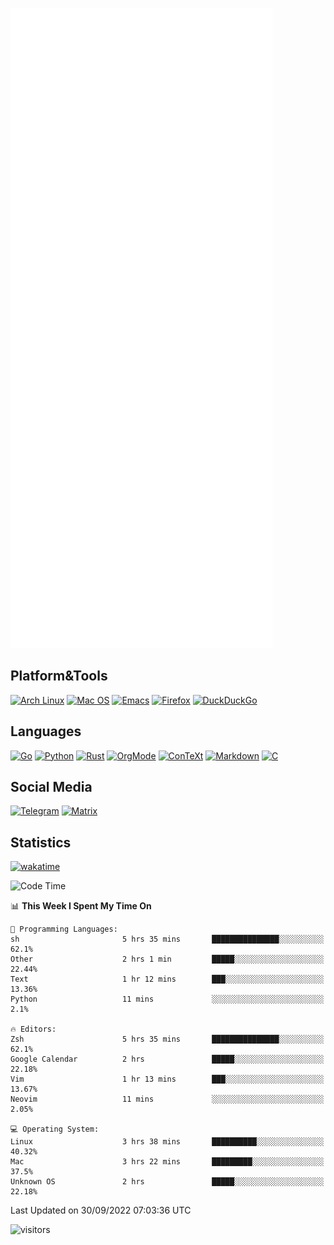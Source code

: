 ![Metrics](https://github.com/SteamedFish/SteamedFish/blob/master/github-metrics.svg)

## Platform&Tools

[![Arch Linux](https://img.shields.io/badge/ArchLinux-1793D1?logo=arch-linux&logoColor=fff&style=flat-square)](https://archlinux.org/)
[![Mac OS](https://img.shields.io/badge/MacOS-000000?style=flat-square&logo=macos&logoColor=F0F0F0)](https://www.apple.com/macos/)
[![Emacs](https://img.shields.io/badge/Emacs-%237F5AB6.svg?&style=flat-square&logo=gnu-emacs&logoColor=white)](https://www.gnu.org/software/emacs/)
[![Firefox](https://img.shields.io/badge/Firefox-FF7139?style=flat-square&logo=Firefox-Browser&logoColor=white)](https://firefox.com/)
[![DuckDuckGo](https://img.shields.io/badge/DuckDuckGo-DE5833?style=flat-square&logo=DuckDuckGo&logoColor=white)](https://duckduckgo.com/)

## Languages

[![Go](https://img.shields.io/badge/Golang-%2300ADD8.svg?style=flat-square&logo=go&logoColor=white)](https://golang.org/)
[![Python](https://img.shields.io/badge/Python-3670A0?style=flat-square&logo=python&logoColor=ffdd54)](https://www.python.org/)
[![Rust](https://img.shields.io/badge/Rust-%23000000.svg?style=flat-square&logo=rust&logoColor=white)](https://www.rust-lang.org/)
[![OrgMode](https://img.shields.io/badge/OrgMode-%23000000.svg?style=flat-square&logo=org&logoColor=white)](https://orgmode.org/)
[![ConTeXt](https://img.shields.io/badge/ConTeXt-%23008080.svg?style=flat-square&logo=latex&logoColor=white)](https://contextgarden.net/)
[![Markdown](https://img.shields.io/badge/MarkDown-%23000000.svg?style=flat-square&logo=markdown&logoColor=white)](https://daringfireball.net/projects/markdown/)
[![C](https://img.shields.io/badge/C-%2300599C.svg?style=flat-square&logo=c&logoColor=white)](https://www.iso.org/standard/74528.html)

## Social Media
[![Telegram](https://img.shields.io/badge/SteamedFish-2CA5E0?style=social&logo=telegram&logoColor=white)](https://t.me/SteamedFish)
[![Matrix](https://img.shields.io/badge/SteamedFish-2CA5E0?style=social&logo=matrix&logoColor=black)](https://matrix.to/#/@i:steamedfish.org)

## Statistics
[![wakatime](https://wakatime.com/badge/user/168280d6-fcf2-4b4f-ad3a-dc4612f35b38.svg)](https://wakatime.com/@168280d6-fcf2-4b4f-ad3a-dc4612f35b38)

<!--START_SECTION:waka-->
![Code Time](http://img.shields.io/badge/Code%20Time-2%2C031%20hrs%2024%20mins-blue)

📊 **This Week I Spent My Time On** 

```text
💬 Programming Languages: 
sh                       5 hrs 35 mins       ███████████████░░░░░░░░░░   62.1% 
Other                    2 hrs 1 min         █████░░░░░░░░░░░░░░░░░░░░   22.44% 
Text                     1 hr 12 mins        ███░░░░░░░░░░░░░░░░░░░░░░   13.36% 
Python                   11 mins             ░░░░░░░░░░░░░░░░░░░░░░░░░   2.1%

🔥 Editors: 
Zsh                      5 hrs 35 mins       ███████████████░░░░░░░░░░   62.1% 
Google Calendar          2 hrs               █████░░░░░░░░░░░░░░░░░░░░   22.18% 
Vim                      1 hr 13 mins        ███░░░░░░░░░░░░░░░░░░░░░░   13.67% 
Neovim                   11 mins             ░░░░░░░░░░░░░░░░░░░░░░░░░   2.05%

💻 Operating System: 
Linux                    3 hrs 38 mins       ██████████░░░░░░░░░░░░░░░   40.32% 
Mac                      3 hrs 22 mins       █████████░░░░░░░░░░░░░░░░   37.5% 
Unknown OS               2 hrs               █████░░░░░░░░░░░░░░░░░░░░   22.18%

```


 Last Updated on 30/09/2022 07:03:36 UTC
<!--END_SECTION:waka-->

![visitors](https://visitor-badge.laobi.icu/badge?page_id=SteamedFish.SteamedFish)
